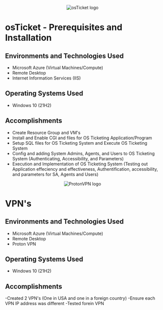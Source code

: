 <p align="center">
<img src="https://i.imgur.com/Clzj7Xs.png" alt="osTicket logo"/>
</p>

<h1>osTicket - Prerequisites and Installation</h1>

<h2>Environments and Technologies Used</h2>

- Microsoft Azure (Virtual Machines/Compute)
- Remote Desktop
- Internet Information Services (IIS)

<h2>Operating Systems Used </h2>

- Windows 10</b> (21H2)

<h2>Accomplishments</h2>

- Create Resource Group and VM's
- Install and Enable CGI and files for OS Ticketing Application/Program
- Setup SQL files for OS Ticketing System and Execute OS Ticketing System
- Config and adding System Admins, Agents, and Users to OS Ticketing System (Authenticating, Accessibility, and Parameters)
- Execution and Implementation of OS Ticketing System (Testing out Application effeciency and effectiveness, Authentification, accessibility, and parameters for SA, Agents and Users)

<p align="center">
<img src="https://i.imgur.com/2QqyPoh.png" alt="ProtonVPN logo"/>
<h1>VPN's</h1>

<h2>Environments and Technologies Used</h2>

- Microsoft Azure (Virtual Machines/Compute)
- Remote Desktop
- Proton VPN

<h2>Operating Systems Used </h2>

- Windows 10</b> (21H2)

<h2>Accomplishments</h2>

-Created 2 VPN's (One in USA and one in a foreign country)
-Ensure each VPN IP address was different
-Tested forein VPN
